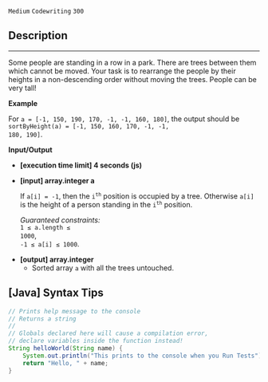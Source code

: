 `Medium`	`Codewriting` 	`300`


## Description

---

Some people are standing in a row in a park. There are trees between them which cannot be moved. Your task is to rearrange the people by their heights in a non-descending order without moving the trees. People can be very tall!

**Example**

For <code>a = [-1, 150, 190, 170, -1, -1, 160, 180]</code>, the output should be
<code>sortByHeight(a) = [-1, 150, 160, 170, -1, -1, 180, 190]</code>.

**Input/Output**

- **[execution time limit] 4 seconds (js)**

- **[input] array.integer a**

  If <code>a[i] = -1</code>, then the <code>i<sup>th</sup></code> position is occupied by a tree. Otherwise <code>a[i]</code> is the height of a person standing in the <code>i<sup>th</sup></code> position.

  _Guaranteed constraints:_<br>
  <code>1 ≤ a.length ≤ 1000</code>,<br>
  <code>-1 ≤ a[i] ≤ 1000</code>.

* **[output] array.integer**
  - Sorted array <code>a</code> with all the trees untouched.

## [Java] Syntax Tips

``` java
// Prints help message to the console
// Returns a string
// 
// Globals declared here will cause a compilation error,
// declare variables inside the function instead!
String helloWorld(String name) {
    System.out.println("This prints to the console when you Run Tests");
    return "Hello, " + name;
}
```
